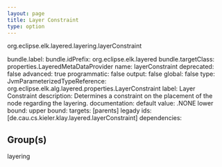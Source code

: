 ```yaml
---
layout: page
title: Layer Constraint
type: option
---
```

org.eclipse.elk.layered.layering.layerConstraint

bundle.label: 
bundle.idPrefix: org.eclipse.elk.layered
bundle.targetClass: properties.LayeredMetaDataProvider
name: layerConstraint
deprecated: false
advanced: true
programmatic: false
output: false
global: false
type: JvmParameterizedTypeReference: org.eclipse.elk.alg.layered.properties.LayerConstraint
label: Layer Constraint
description: Determines a constraint on the placement of the node regarding the layering.
documentation: 
default value: <XFeatureCallImplCustom>.NONE
lower bound: 
upper bound: 
targets: [parents]
legady ids: [de.cau.cs.kieler.klay.layered.layerConstraint]
dependencies:

## Group(s)
layering 


